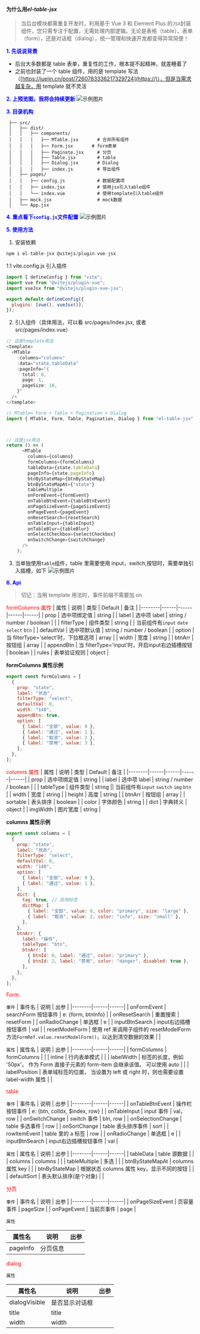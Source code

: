 #### 为什么用*el-table-jsx*

> 当后台模块都需重复开发时，利用基于 Vue 3 和 Element Plus 的`JSX`封装组件，您只需专注于配置，无需处理内部逻辑。无论是表格（table）、表单（form），还是对话框（dialog），统一管理和快速开发都变得异常简便！

**<span style="color:blue;">1. 先说说背景</span>**

- 后台大多数都是 table 表单，重复性的工作，根本提不起精神，就差睡着了
- 之前也封装了一个 table 组件，用的是 template 写法（[https://juejin.cn/post/7260783336217329724](https://)），但是当需求越复杂，用 template 就不灵活

**<span style="color:blue;">2. 上预览图，我将会持续更新</span>**
![示例图片](./public/image.png)

**<span style="color:blue;">3. 目录机构</span>**

```
 ├── src/
 │   ├── dist/
 │   │   ├── components/
 │   │   │   ├── MTable.jsx       # 合并所有组件
 │   │   │   ├── Form.jsx       # form表单
 │   │   │   ├── Paginate.jsx     # 分页
 │   │   │   ├── Table.jsx        # table
 │   │   │   ├── Dialog.jsx       # Dialog
 │   │   │   ├── index.js         # 导出组件
 │   ├── pages/
 │   │   ├── config.js            # 数据配置项
 │   │   ├── index.jsx            # 使用jsx引入table组件
 │   │   └── index.vue            # 使用template引入table组件
 │   ├── mock.jsx                 # mock数据
 │   └── App.jsx

```

**<span style="color:blue;">4. 重点看下`config.js`文件配置</span>**
![示例图片](./public/info.png)

**<span style="color:blue;">5. 使用方法</span>**

1. 安装依赖

```js
npm i el-table-jsx @vitejs/plugin-vue-jsx
```

1.1 vite.config.js 引入插件

```js
import { defineConfig } from "vite";
import vue from "@vitejs/plugin-vue";
import vueJsx from "@vitejs/plugin-vue-jsx";

export default defineConfig({
  plugins: [vue(), vueJsx()],
});
```

2. 引入组件（具体用法，可以看 src/pages/index.jsx, 或者 src/pages/index.vue）

```js
// 这是template用法
<template>
  <MTable
    :columns="columns"
    :data="state.tableData"
    :pageInfo="{
      total: 0,
      page: 1,
      pageSize: 10,
    }"
  />
</template>

// MTable= Form + Table + Pagination + Dialog
import { MTable, Form, Table, Pagination, Dialog } from "el-table-jsx";



// 这是jsx用法
return () => (
      <MTable
        columns={columns}
        formColumns={formColumns}
        tableData={state.tableData}
        pageInfo={state.pageInfo}
        btnByStateMap={btnByStateMap}
        btnByStateMapAt={"state"}
        tableMultiple
        onFormEvent={formEvent}
        onTableBtnEvent={tableBtnEvent}
        onPageSizeEvent={pageSizeEvent}
        onPageEvent={pageEvent}
        onResetSearch={resetSearch}
        onTableInput={tableInput}
        onTableBlur={tableBlur}
        onSelectCheckbox={selectCheckbox}
        onSwitchChange={switchChange}
      />
    );
```

3. 当单独使用`table`组件，table 里需要使用 input，switch,按钮时，需要单独引入插槽，如下
   ![示例图片](./public/cc.jpg)

**<span style="color:blue;">6. Api</span>**

> 切记：当用 template 用法时，事件前缀不需要加 on

<span style="color:red;">formColumns 属性</span>
| 属性 | 说明 | 类型 | Default | 备注 |
|--------|------|------|------|------|
| prop | 选中项绑定值 | string |
| label | 选中项 label | string / number / boolean | |
| filterType | 组件类型 | string | | 当前组件有`input` `date` `select` `btn` |
| defaultVal | 选中项默认值 | string / number / boolean |
| option | 当 filterType='select'时，下拉框选项 | array |
| width | 宽度 | string |
| btnArr | 按钮组 | array |
| appendBtn | 当 filterType='input'时，开启input右边插槽按钮 | boolean |
| rules | 表单验证规则 | object |

**formColumns 属性示例**

```js
export const formColumns = [
  {
    prop: "state",
    label: "状态",
    filterType: "select",
    defaultVal: 0,
    width: "140",
    appendBtn: true,
    option: [
      { label: "全部", value: 0 },
      { label: "通过", value: 1 },
      { label: "取消", value: 2 },
      { label: "禁用", value: 3 },
    ],
  },
];
```

<span style="color:red;">columns 属性</span>
| 属性 | 说明 | 类型 | Default | 备注 |
|--------|------|------|------|------|
| prop | 选中项绑定值 | string |
| label | 选中项 label | string / number / boolean | |
| tableType | 组件类型 | string || 当前组件有`input` `switch` `img` `btn` |
| width | 宽度 | string |
| height | 高度 | string |
| btnArr | 按钮组 | array |
| sortable | 表头排序 | boolean |
| color | 字体颜色 | string |
| dict | 字典转义 | object |
| imgWidth | 图片宽度 | string |

**columns 属性示例**

```js
export const columns = [
  {
    prop: "state",
    label: "状态",
    filterType: "select",
    defaultVal: 0,
    width: "140",
    option: [
      { label: "全部", value: 0 },
      { label: "通过", value: 1 },
    ],
    dict: {
      tag: true, // 启用标签
      dictMap: [
        { label: "全部", value: 0, color: "primary", size: "large" },
        { label: "取消", value: 2, color: "info", size: "small" },
      ],
    },
    btnArr: {
      label: "操作",
      tableType: "btn",
      btnArr: [
        { btnId: 0, label: "通过", color: "primary" },
        { btnId: 2, label: "禁用", color: "danger", disabled: true },
      ],
    },
  },
];
```

<span style="color:red;">Form</span>

`事件`
| 事件名 | 说明 | 出参 |
|--------|------|------|
| onFormEvent | searchForm 按钮事件 | e: {form, btnInfo} |
| onResetSearch | 重置搜索 | resetForm |
| onRadioChange | 单选框 | e |
| inputBtnSearch | input右边插槽按钮事件 | val |
| resetModelForm | 使用 ref 来调用子组件的 resetModelForm 方法`FormRef.value.resetModelForm()`，以达到清空数据的效果 | |

`属性`
| 属性名 | 说明 | 出参 |
|--------|------|------|
| formColumns | formColumns | |
| inline | 行内表单模式 | |
| labelWidth | 标签的长度，例如 '50px'。 作为 Form 直接子元素的 form-item 会继承该值。 可以使用 auto | |
| labelPosition | 表单域标签的位置， 当设置为 left 或 right 时，则也需要设置 label-width 属性 | |

<span style="color:red;">table</span>

`事件`
| 事件名 | 说明 | 出参 |
|--------|------|------|
| onTableBtnEvent | 操作栏按钮事件 | e: {btn, colIdx, $index, row} |
| onTableInput | input 事件 | val， row |
| onSwitchChange | switch 事件 | bln, row |
| onSelectionChange | table 多选事件 | row |
| onSortChange | table 表头排序事件 | sort |
| rowItemEvent | table 里的 a 标签 | row |
| onRadioChange | 单选框 | e |
| inputBtnSearch | input右边插槽按钮事件 | val |

`属性`
| 属性名 | 说明 | 出参 |
|--------|------|------|
| tableData | table 源数据 | |
| columns | columns | |
| tableMultiple | 多选 | |
| btnByStateMapAt | columns 属性 key | |
| btnByStateMap | 根据状态 columns 属性 key，显示不同的按钮 | |
| defaultSort | 表头默认排序(是个对象) | |

<span style="color:red;">分页</span>

`事件`
| 事件名 | 说明 | 出参 |
|--------|------|------|
| onPageSizeEvent | 页容量事件 | pageSize |
| onPageEvent | 当前页事件 | page |

`属性`

| 属性名   | 说明     | 出参 |
| -------- | -------- | ---- |
| pageInfo | 分页信息 |      |

<span style="color:red;">dialog</span>

`属性`

| 属性名        | 说明           | 出参 |
| ------------- | -------------- | ---- |
| dialogVisible | 是否显示对话框 |      |
| title         | title          |      |
| width         | width          |      |
